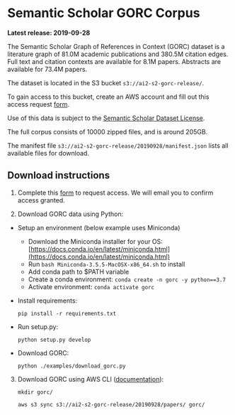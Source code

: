 # Semantic Scholar GORC Corpus

**Latest release: 2019-09-28**

The Semantic Scholar Graph of References in Context (GORC) dataset is a literature graph of 81.0M academic publications and 380.5M citation edges. 
Full text and citation contexts are available for 8.1M papers. Abstracts are available for 73.4M papers.

The dataset is located in the S3 bucket `s3://ai2-s2-gorc-release/`. 

To gain access to this bucket, create an AWS account and fill out this access request [form](https://docs.google.com/forms/d/e/1FAIpQLSeNeo4UBeRoe1taaN3oJ1Fr1BZokVs3vVo18mvfc0Lhnw7n1g/viewform).

Use of this data is subject to the [Semantic Scholar Dataset License](http://api.semanticscholar.org/corpus/legal/).

The full corpus consists of 10000 zipped files, and is around 205GB.

The manifest file `s3://ai2-s2-gorc-release/20190928/manifest.json` lists all available files for download.

## Download instructions

1. Complete this [form](https://docs.google.com/forms/d/e/1FAIpQLSeNeo4UBeRoe1taaN3oJ1Fr1BZokVs3vVo18mvfc0Lhnw7n1g/viewform) to request access. We will email you to confirm access granted.

2. Download GORC data using Python:

* Setup an environment (below example uses Miniconda)
    * Download the Miniconda installer for your OS: [https://docs.conda.io/en/latest/miniconda.html](https://docs.conda.io/en/latest/miniconda.html)
    * Run `bash Miniconda-3.5.5-MacOSX-x86_64.sh` to install
    * Add conda path to $PATH variable
    * Create a conda environment: `conda create -n gorc -y python==3.7`
    * Activate environment: `conda activate gorc`

* Install requirements:
    
    `pip install -r requirements.txt`
    
* Run setup.py:
    
    `python setup.py develop`
    
* Download GORC:
 
    `python ./examples/download_gorc.py`

3. Download GORC using AWS CLI ([documentation](https://aws.amazon.com/cli/)):

    `mkdir gorc/`
    
    `aws s3 sync s3://ai2-s2-gorc-release/20190928/papers/ gorc/`
